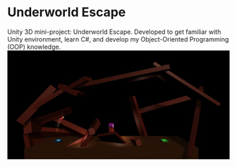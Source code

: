 # Underworld Escape
Unity 3D mini-project: Underworld Escape. Developed to get familiar with Unity environment, learn C#, and develop my Object-Oriented Programming (OOP) knowledge.
![alt text](underw_esc.jpg)
